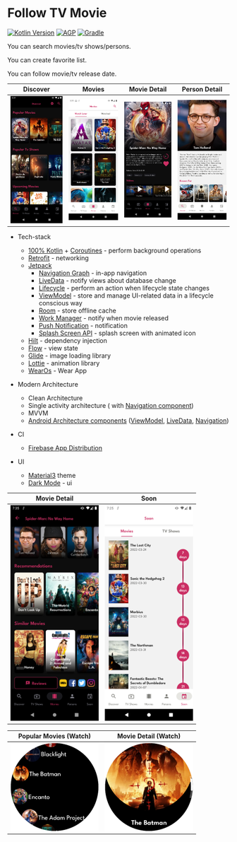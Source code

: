 # Follow TV Movie

[![Kotlin Version](https://img.shields.io/badge/Kotlin-1.6-blue.svg)](https://kotlinlang.org)
[![AGP](https://img.shields.io/badge/AGP-4-blue?style=flat)](https://developer.android.com/studio/releases/gradle-plugin)
[![Gradle](https://img.shields.io/badge/Gradle-7-blue?style=flat)](https://gradle.org)

You can search movies/tv shows/persons.

You can create favorite list.

You can follow movie/tv release date.


| Discover | Movies | Movie Detail | Person Detail |
| --- | ----------- | --- | ----------- |
| <img src="app/screenshots/discover_night.png" width="200">  | <img src="app/screenshots/movies_light.png" width="200">| <img src="app/screenshots/movie_detail_night.png" width="200"> | <img src="app/screenshots/person_light.png" width="200"> |

* Tech-stack
    * [100% Kotlin](https://kotlinlang.org/) + [Coroutines](https://kotlinlang.org/docs/reference/coroutines-overview.html) - perform background operations
    * [Retrofit](https://square.github.io/retrofit/) - networking
    * [Jetpack](https://developer.android.com/jetpack)
        * [Navigation Graph](https://developer.android.com/topic/libraries/architecture/navigation/) - in-app navigation
        * [LiveData](https://developer.android.com/topic/libraries/architecture/livedata) - notify views about database change
        * [Lifecycle](https://developer.android.com/topic/libraries/architecture/lifecycle) - perform an action when lifecycle state changes
        * [ViewModel](https://developer.android.com/topic/libraries/architecture/viewmodel) - store and manage UI-related data in a lifecycle conscious way
        * [Room](https://developer.android.com/jetpack/androidx/releases/room) - store offline cache
        * [Work Manager](https://developer.android.com/topic/libraries/architecture/workmanager/basics) - notify when movie released
        * [Push Notification](https://developer.android.com/guide/topics/ui/notifiers/notifications) - notification
        * [Splash Screen API](https://developer.android.com/guide/topics/ui/splash-screen) - splash screen with animated icon
    * [Hilt](https://developer.android.com/training/dependency-injection/hilt-android) - dependency injection
    * [Flow](https://developer.android.com/kotlin/flow/stateflow-and-sharedflow) - view state
    * [Glide](https://github.com/bumptech/glide) - image loading library
    * [Lottie](http://airbnb.io/lottie) - animation library
    * [WearOs](https://developer.android.com/wear) - Wear App

* Modern Architecture
    * Clean Architecture
    * Single activity architecture ( with [Navigation component](https://developer.android.com/guide/navigation/navigation-getting-started))
    * MVVM
    * [Android Architecture components](https://developer.android.com/topic/libraries/architecture) ([ViewModel](https://developer.android.com/topic/libraries/architecture/viewmodel), [LiveData](https://developer.android.com/topic/libraries/architecture/livedata), [Navigation](https://developer.android.com/jetpack/androidx/releases/navigation))

* CI 
  * [Firebase App Distribution](https://firebase.google.com/docs/app-distribution)

* UI
    * [Material3](https://m3.material.io/) theme
    * [Dark Mode](https://developer.android.com/guide/topics/ui/look-and-feel/darktheme) - ui


| Movie Detail | Soon |
| ------------ | ---- |
| <img src="app/screenshots/movie_detail_part2_night.png" width="200">  | <img src="app/screenshots/soon_light.png" width="200">|



| Popular Movies (Watch) | Movie Detail (Watch) |
| ------------ | ---- |
| <img src="watch/screenshots/popular_movies.png" width="200">  | <img src="watch/screenshots/movie_detail.png" width="200">|



